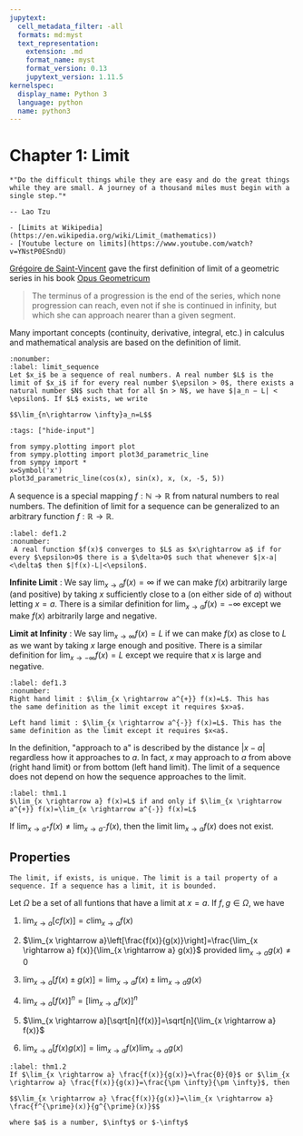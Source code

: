 ```yaml
---
jupytext:
  cell_metadata_filter: -all
  formats: md:myst
  text_representation:
    extension: .md
    format_name: myst
    format_version: 0.13
    jupytext_version: 1.11.5
kernelspec:
  display_name: Python 3
  language: python
  name: python3
---
```


# Chapter 1: Limit

```{epigraph}
*"Do the difficult things while they are easy and do the great things while they are small. A journey of a thousand miles must begin with a single step."*

-- Lao Tzu
```

```{seealso}
- [Limits at Wikipedia](https://en.wikipedia.org/wiki/Limit_(mathematics))
- [Youtube lecture on limits](https://www.youtube.com/watch?v=YNstP0ESndU)
```


[Grégoire de Saint-Vincent](https://en.wikipedia.org/wiki/Gr%C3%A9goire_de_Saint-Vincent) gave the first definition of limit of a geometric series in his book [Opus Geometricum](https://books.google.com/books?id=-dA-AAAAcAAJ&printsec=frontcover#v=onepage&q&f=false) 
> The terminus of a progression is the end of the series, which none progression can reach, even not if she is continued in infinity, but which she can approach nearer than a given segment.

Many important concepts (continuity, derivative, integral, etc.) in calculus and mathematical analysis are based on the definition of limit.

````{prf:definition} limit of a sequence
:nonumber:
:label: limit_sequence
Let $x_i$ be a sequence of real numbers. A real number $L$ is the limit of $x_i$ if for every real number $\epsilon > 0$, there exists a natural number $N$ such that for all $n > N$, we have $|a_n − L| < \epsilon$. If $L$ exists, we write 

$$\lim_{n\rightarrow \infty}a_n=L$$
````

```{code-cell}
:tags: ["hide-input"]

from sympy.plotting import plot 
from sympy.plotting import plot3d_parametric_line 
from sympy import * 
x=Symbol('x') 
plot3d_parametric_line(cos(x), sin(x), x, (x, -5, 5))
```

A sequence is a special mapping $f: \mathbb{N}\rightarrow \mathbb{R}$ from natural numbers to real numbers. The definition of limit for a sequence can be generalized to an arbitrary function $f: \mathbb{R} \rightarrow \mathbb{R}$.

````{prf:definition}  limit of a function
:label: def1.2
:nonumber:
 A real function $f(x)$ converges to $L$ as $x\rightarrow a$ if for every $\epsilon>0$ there is a $\delta>0$ such that whenever $|x-a|<\delta$ then $|f(x)-L|<\epsilon$. 
 ````

**Infinite Limit** : We say $\lim_{x \rightarrow a} f(x)=\infty$ if we can make $f(x)$ arbitrarily large (and positive) by taking $x$ sufficiently close to a (on either side of $a$) without letting $x=a$. There is a similar definition for $\lim_{x \rightarrow a} f(x)= -\infty$ except we make $f(x)$ arbitrarily large and negative.

**Limit at Infinity** : We say $\lim_{x \rightarrow \infty} f(x)=L$ if we can make $f(x)$ as close to $L$ as we want by taking $x$ large enough and positive. There is a similar definition for $\lim_{x \rightarrow -\infty} f(x)=L$ except we require that $x$ is large and negative.

````{prf:definition} right and left hand limit
:label: def1.3
:nonumber:
Right hand limit : $\lim_{x \rightarrow a^{+}} f(x)=L$. This has
the same definition as the limit except it requires $x>a$.

Left hand limit : $\lim_{x \rightarrow a^{-}} f(x)=L$. This has the same definition as the limit except it requires $x<a$. 
````

In the definition, "approach to a" is described by the distance $|x-a|$ regardless how it approaches to $a$. In fact, $x$ may approach to $a$ from above (right hand limit) or from bottom (left hand limit). The limit of a sequence does not depend on how the sequence approaches to the limit.

````{prf:theorem}
:label: thm1.1
$\lim_{x \rightarrow a} f(x)=L$ if and only if $\lim_{x \rightarrow a^{+}} f(x)=\lim_{x \rightarrow a^{-}} f(x)=L$
````

If $\lim_{x \rightarrow a^{+}} f(x) \neq \lim_{x \rightarrow a^{-}} f(x)$, then the limit $\lim_{x \rightarrow a} f(x)$ does not exist.

## Properties
```{important}
The limit, if exists, is unique. The limit is a tail property of a sequence. If a sequence has a limit, it is bounded. 
```

Let $\Omega$ be a set of all funtions that have a limit at $x=a$. If $f,g\in \Omega$, we have

1. $\lim_{x \rightarrow a}[c f(x)]=c \lim_{x \rightarrow a} f(x)$

2. $\lim_{x \rightarrow a}\left[\frac{f(x)}{g(x)}\right]=\frac{\lim_{x \rightarrow a} f(x)}{\lim_{x \rightarrow a} g(x)}$ provided $\lim_{x \rightarrow a} g(x) \neq 0$

3. $\lim_{x \rightarrow a}[f(x) \pm g(x)]=\lim_{x \rightarrow a} f(x) \pm \lim_{x \rightarrow a} g(x)$

4. $\lim_{x \rightarrow a}[f(x)]^{n}=\left[\lim_{x \rightarrow a} f(x)\right]^{n}$
5. $\lim_{x \rightarrow a}[\sqrt[n]{f(x)}]=\sqrt[n]{\lim_{x \rightarrow a} f(x)}$
6. $\lim_{x \rightarrow a}[f(x) g(x)]=\lim_{x \rightarrow a} f(x) \lim_{x \rightarrow a} g(x)$


````{prf:theorem} L'Hospital's Rule
:label: thm1.2
If $\lim_{x \rightarrow a} \frac{f(x)}{g(x)}=\frac{0}{0}$ or $\lim_{x \rightarrow a} \frac{f(x)}{g(x)}=\frac{\pm \infty}{\pm \infty}$, then 

$$\lim_{x \rightarrow a} \frac{f(x)}{g(x)}=\lim_{x \rightarrow a} \frac{f^{\prime}(x)}{g^{\prime}(x)}$$

where $a$ is a number, $\infty$ or $-\infty$ 
````

